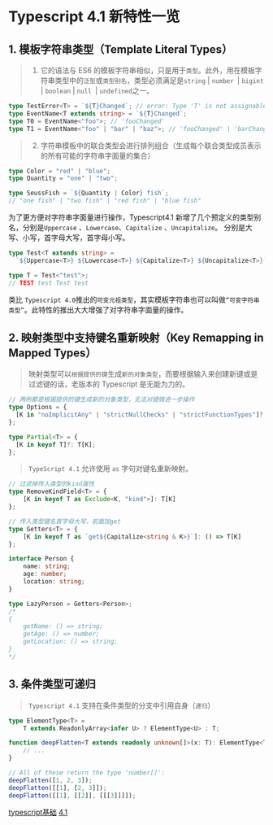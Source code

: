 # Typescript 4.1 新特性一览

## 1. 模板字符串类型（Template Literal Types）

> 1. 它的语法与 ES6 的模板字符串相似，只是用于`类型`。此外，用在模板字符串类型中的`泛型`或`类型别名`，类型必须满足是`string` | `number `| `bigint` | `boolean` | `null `| `undefined`之一。

```ts
type TestError<T> = `${T}Changed`; // error: Type 'T' is not assignable to type 'string | number | bigint | boolean | null | undefined'.
type EventName<T extends string> = `${T}Changed`;
type T0 = EventName<"foo">; // 'fooChanged'
type T1 = EventName<"foo" | "bar" | "baz">; // 'fooChanged' | 'barChanged' | 'bazChanged'
```

> 2. 字符串模板中的联合类型会进行排列组合（生成每个联合类型成员表示的所有可能的字符串字面量的集合）

```ts
type Color = "red" | "blue";
type Quantity = "one" | "two";

type SeussFish = `${Quantity | Color} fish`;
// "one fish" | "two fish" | "red fish" | "blue fish"
```

为了更方便对字符串字面量进行操作，Typescript4.1 新增了几个预定义的类型别名，分别是`Uppercase` 、`Lowercase`、`Capitalize` 、`Uncapitalize`。 分别是大写、小写，首字母大写，首字母小写。

```ts
type Test<T extends string> =
  `${Uppercase<T>} ${Lowercase<T>} ${Capitalize<T>} ${Uncapitalize<T>}`;

type T = Test<"test">;
// TEST test Test test
```

类比 `Typescript 4.0`推出的`可变元祖类型`，其实模板字符串也可以叫做`“可变字符串类型”`。此特性的推出大大增强了对字符串字面量的操作。

## 2. 映射类型中支持键名重新映射（Key Remapping in Mapped Types）

> 映射类型可以`根据提供的键`生成`新的对象类型`，而要根据输入来创建新键或是过滤键的话，老版本的 Typescript 是无能为力的。

```ts
// 两例都是根据提供的键生成新的对象类型，无法对键做进一步操作
type Options = {
  [K in "noImplicitAny" | "strictNullChecks" | "strictFunctionTypes"]?: boolean;
};

type Partial<T> = {
  [K in keyof T]?: T[K];
};
```

> `TypeScript 4.1` 允许使用 `as` 字句对键名重新映射。
```ts
// 过滤掉传入类型的kind属性
type RemoveKindField<T> = {
    [K in keyof T as Exclude<K, "kind">]: T[K]
};

// 传入类型键名首字母大写，前面加get
type Getters<T> = {
    [K in keyof T as `get${Capitalize<string & K>}`]: () => T[K]
};

interface Person {
    name: string;
    age: number;
    location: string;
}

type LazyPerson = Getters<Person>;
/*
{
    getName: () => string;
    getAge: () => number;
    getLocation: () => string;
}
*/
```

## 3. 条件类型可递归
> `Typescript 4.1` 支持在条件类型的分支中引用自身（`递归`）

```ts
type ElementType<T> =
    T extends ReadonlyArray<infer U> ? ElementType<U> : T;

function deepFlatten<T extends readonly unknown[]>(x: T): ElementType<T>[] {
    // ...
}

// All of these return the type 'number[]':
deepFlatten([1, 2, 3]);
deepFlatten([[1], [2, 3]]);
deepFlatten([[1], [[2]], [[[3]]]]);

```

[typescript基础](https://jkchao.github.io/typescript-book-chinese/project/compilationContext.html)
[4.1](https://juejin.cn/post/6929085414649102343)
